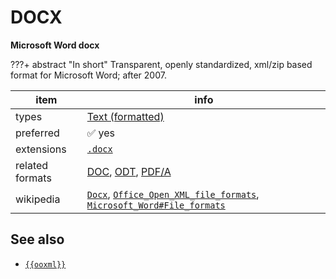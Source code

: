 

# DOCX

**Microsoft Word docx**

???+ abstract "In short"
    Transparent, openly standardized, xml/zip based format for Microsoft Word; after 2007.

item | info
--- | ---
types | [Text (formatted)](../dataTypes/textFormatted.md)
preferred | ✅ yes
extensions | [`.docx`](../extensions/docx.md)
related formats | [DOC](../fileFormats/doc.md), [ODT](../fileFormats/odt.md), [PDF/A](../fileFormats/pdfa.md)
wikipedia | [`Docx`]({{wikipedia}}/Docx), [`Office_Open_XML_file_formats`]({{wikipedia}}/Office_Open_XML_file_formats), [`Microsoft_Word#File_formats`]({{wikipedia}}/Microsoft_Word#File_formats)



## See also
*   [`{{ooxml}}`]({{ooxml}})



